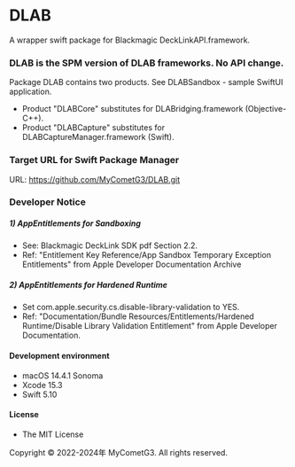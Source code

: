 # DLAB

A wrapper swift package for Blackmagic DeckLinkAPI.framework.

### DLAB is the SPM version of DLAB frameworks. No API change.

Package DLAB contains two products. See DLABSandbox - sample SwiftUI application.

- Product "DLABCore" substitutes for DLABridging.framework (Objective-C++).
- Product "DLABCapture" substitutes for DLABCaptureManager.framework (Swift).

### Target URL for Swift Package Manager

URL: https://github.com/MyCometG3/DLAB.git

### Developer Notice
##### 1) AppEntitlements for Sandboxing

- See: Blackmagic DeckLink SDK pdf Section 2.2.
- Ref: "Entitlement Key Reference/App Sandbox Temporary Exception Entitlements" from Apple Developer Documentation Archive

##### 2) AppEntitlements for Hardened Runtime
- Set com.apple.security.cs.disable-library-validation to YES.
- Ref: "Documentation/Bundle Resources/Entitlements/Hardened Runtime/Disable Library Validation Entitlement" from Apple Developer Documentation.

#### Development environment
- macOS 14.4.1 Sonoma
- Xcode 15.3
- Swift 5.10

#### License
- The MIT License

Copyright © 2022-2024年 MyCometG3. All rights reserved.
